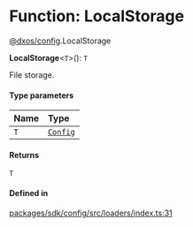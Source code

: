 # Function: LocalStorage

[@dxos/config](../modules/dxos_config.md).LocalStorage

**LocalStorage**<`T`\>(): `T`

File storage.

#### Type parameters

| Name | Type |
| :------ | :------ |
| `T` | [`Config`](../interfaces/dxos_config.defs.Config.md) |

#### Returns

`T`

#### Defined in

[packages/sdk/config/src/loaders/index.ts:31](https://github.com/dxos/dxos/blob/db8188dae/packages/sdk/config/src/loaders/index.ts#L31)
